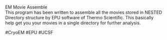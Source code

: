 EM Movie Assemble  
This program has been written to assemble all the movies stored in NESTED Directory structure by EPU software of Thermo Scientific.
This basically help get you your movies in a single directory for further analysis.

#CryoEM #EPU #UCSF
